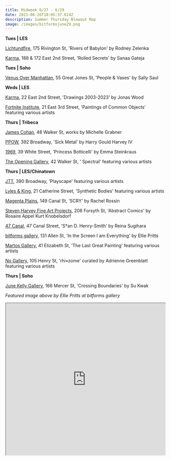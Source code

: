 ```yaml
---
title: Midweek 6/27 - 6/29
date: 2023-06-26T18:05:37.614Z
description: Summer Thursday Blowout Map
image: /images/bitformsjune29.png
---
```

**T﻿ues | LES**

[Lichtundfire](https://www.lichtundfire.com/lichtundfire-rodney-zelenka-rivers-of-babylon-show/), 175 Rivington St, 'Rivers of Babylon' by Rodney Zelenka

[Karma](https://karmakarma.org/exhibitions/sanaa-gateja-ny-2023/), 188 & 172 East 2nd Street, 'Rolled Secrets' by Sanaa Gateja

**T﻿ues | Soho**

[Venus Over Manhattan](https://www.venusovermanhattan.com/exhibitions/sally-saul-people-vases), 55 Great Jones St, 'People & Vases' by Sally Saul

**W﻿eds | LES**

[Karma](https://karmakarma.org/exhibitions/jonas-wood-ny-2023/), 22 East 2nd Street, 'Drawings 2003-2023' by Jonas Wood

[Fortnite Institute](https://fortnight.institute/exhibitions/76-paintings-of-common-objects/), 21 East 3rd Street, 'Paintings of Common Objects' featuring various artists

**T﻿hurs | Tribeca**

[James Cohan](https://www.jamescohan.com/exhibitions/michelle-grabner5), 48 Walker St, works by Michelle Grabner

[PPOW](https://www.ppowgallery.com/exhibitions), 392 Broadway, 'Sick Metal' by Harry Gould Harvey IV

[1969](http://www.1969gallery.com/upcoming), 39 White Street, 'Princess Botticelli' by Emma Steinkraus

[The Opening Gallery](https://www.theopeninggallery.com/), 42 Walker St, ' Spectral' featuring various artists

**T﻿hurs | LES/Chinatown**

[JTT](https://jttnyc.com/), 390 Broadway, 'Playscape' featuring various artists

[Lyles & King](https://lylesandking.com/), 21 Catherine Street, 'Synthetic Bodies' featuring various artists

[Magenta Plains](https://magentaplains.com/exhibitions/rachel-rossin-scry), 149 Canal St, 'SCRY' by Rachel Rossin

[Steven Harvey Fine Art Projects](https://shfap.com/events/rosaire-appel-abstract-comics-kurt-knobelsdorf/), 208 Forsyth St, 'Abstract Comics' by Rosaire Appel Kurt Knobelsdorf

[47 Canal](http://47canal.us/), 47 Canal Street, 'S*an D. Henry-Smith' by Reina Sugihara

[bitforms gallery](https://bitforms.art/exhibition/ellie-pritts-in-the-screen-i-am-everything/), 131 Allen St, 'In the Screen I am Everything' by Ellie Pritts

[Martos Gallery](http://www.martosgallery.com/), 41 Elizabeth St, 'The Last Great Painting' featuring various artists

[No Gallery](https://www.nononogallery.com/), 105 Henry St, 'rhi•zome' curated by Adrienne Greenblatt featuring various artists

**T﻿hurs | Soho**

[June Kelly Gallery](https://junekellygallery.com/kwak/index.html), 166 Mercer St, 'Crossing Boundaries' by Su Kwak

*F﻿eatured image above by Ellie Pritts at bitforms gallery*

<iframe src="https://www.google.com/maps/d/u/0/embed?mid=1gFEia2OfVf4N29YKC6dcrZiREUmutYI&ehbc=2E312F" width="100%" height="480"></iframe>
